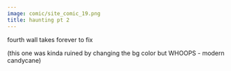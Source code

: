 ```yaml
---
image: comic/site_comic_19.png
title: haunting pt 2
---
```

fourth wall takes forever to fix

(this one was kinda ruined by changing the bg color but WHOOPS - modern candycane)
